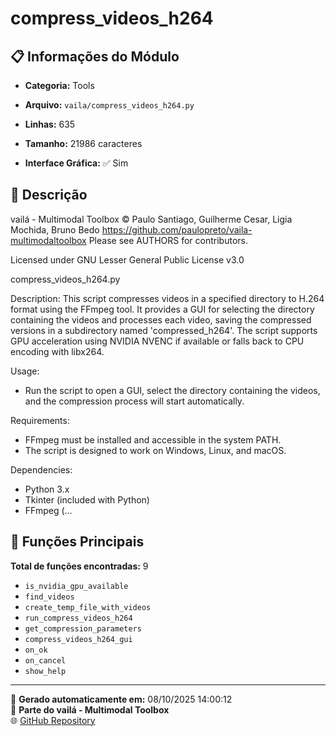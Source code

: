 # compress_videos_h264

## 📋 Informações do Módulo

- **Categoria:** Tools
- **Arquivo:** `vaila/compress_videos_h264.py`
- **Linhas:** 635
- **Tamanho:** 21986 caracteres


- **Interface Gráfica:** ✅ Sim

## 📖 Descrição


vailá - Multimodal Toolbox
© Paulo Santiago, Guilherme Cesar, Ligia Mochida, Bruno Bedo
https://github.com/paulopreto/vaila-multimodaltoolbox
Please see AUTHORS for contributors.

Licensed under GNU Lesser General Public License v3.0

compress_videos_h264.py

Description:
This script compresses videos in a specified directory to H.264 format using the FFmpeg tool.
It provides a GUI for selecting the directory containing the videos and processes each video,
saving the compressed versions in a subdirectory named 'compressed_h264'.
The script supports GPU acceleration using NVIDIA NVENC if available or falls back to CPU encoding
with libx264.

Usage:
- Run the script to open a GUI, select the directory containing the videos,
  and the compression process will start automatically.

Requirements:
- FFmpeg must be installed and accessible in the system PATH.
- The script is designed to work on Windows, Linux, and macOS.

Dependencies:
- Python 3.x
- Tkinter (included with Python)
- FFmpeg (...

## 🔧 Funções Principais

**Total de funções encontradas:** 9

- `is_nvidia_gpu_available`
- `find_videos`
- `create_temp_file_with_videos`
- `run_compress_videos_h264`
- `get_compression_parameters`
- `compress_videos_h264_gui`
- `on_ok`
- `on_cancel`
- `show_help`




---

📅 **Gerado automaticamente em:** 08/10/2025 14:00:12  
🔗 **Parte do vailá - Multimodal Toolbox**  
🌐 [GitHub Repository](https://github.com/vaila-multimodaltoolbox/vaila)
